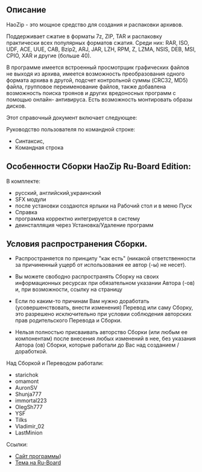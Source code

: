 ﻿## Описание

HaoZip - это мощное средство для создания и распаковки архивов.

Поддерживает сжатие в форматы 7z, ZIP, TAR и распаковку практически всех популярных форматов сжатия. Среди них: RAR, ISO, UDF, ACE, UUE, CAB, Bzip2, ARJ, JAR, LZH, RPM, Z, LZMA, NSIS, DEB, MSI, CPIO, XAR и другие (больше 40).

В программе имеется встроенный просмотрщик графических файлов не выходя из архива, имеется возможность преобразования одного формата архива в другой, подсчет контрольной суммы (CRC32, MD5) файла, групповое переименование файлов, также добавлена возможность поиска троянов и других вредоносных программ с помощью онлайн- антивируса. Есть возможность монтировать образы дисков.

Этот справочный документ включает следующее:

Руководство пользователя по командной строке:
- Синтаксис,
- Командная строка

## Особенности Сборки HaoZip Ru-Board Edition:

В комплекте:
- русский, английский,украинский
- SFX модули
- после установки создаются ярлыки на Рабочий стол и в меню Пуск
- Справка
- программа корректно интегрируется в систему
- деинсталляция через Установка/Удаление программ

## Условия распространения Сборки.

- Распространяется по принципу "как есть" (никакой ответственности за причиненный ущерб от использования ее автор (-ы) не несет).

- Вы можете свободно распространять Сборку на своих информационных ресурсах при обязательном указании Автора (-ов) и, при возможности, ссылку на страницу

- Если по каким-то причинам Вам нужно доработать (усовершенствовать, внести изменения) Перевод или саму Сборку, это разрешено исключительно при условии соблюдения авторских прав родительского Перевода и Сборки.

- Нельзя полностью присваивать авторство Сборки (или любым ее компонентам) после внесения любых изменений в нее, без указания Автора (ов) Сборки, которые работали до Вас над созданием / доработкой.

Над Сборкой и Переводом работали: 
- starichok
- omamont
- AuronSV
- Shunja777
- immortal223
- OlegSh777
- YSF
- Tilks
- Vladimir_02
- LastMinion


Ссылки:
- [Сайт программы](www.haozip.com))
- [Тема на Ru-Board](http://forum.ru-board.com/topic.cgi?forum=5&topic=35814&glp)



